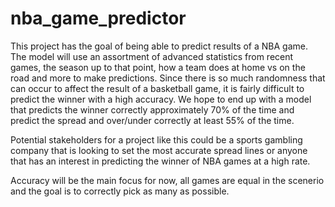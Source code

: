 # nba_game_predictor

This project has the goal of being able to predict results of a NBA game. The model will use an assortment of advanced statistics from recent games, the season up to that point, how a team does at home vs on the road and more to make predictions. Since there is so much randomness that can occur to affect the result of a basketball game, it is fairly difficult to predict the winner with a high accuracy. We hope to end up with a model that predicts the winner correctly approximately 70% of the time and predict the spread and over/under correctly at least 55% of the time.

Potential stakeholders for a project like this could be a sports gambling company that is looking to set the most accurate spread lines or anyone that has an interest in predicting the winner of NBA games at a high rate.

Accuracy will be the main focus for now, all games are equal in the scenerio and the goal is to correctly pick as many as possible.

